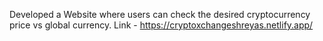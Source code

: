 Developed a Website where users can check the desired cryptocurrency price vs global currency.
Link - https://cryptoxchangeshreyas.netlify.app/
